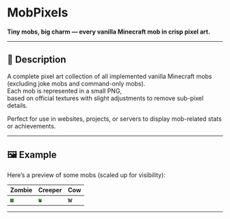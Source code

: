 # MobPixels

**Tiny mobs, big charm — every vanilla Minecraft mob in crisp pixel art.**

---

## 📜 Description
A complete pixel art collection of all implemented vanilla Minecraft mobs  
(excluding joke mobs and command-only mobs).  
Each mob is represented in a small PNG,  
based on official textures with slight adjustments to remove sub-pixel details.

Perfect for use in websites, projects, or servers to display mob-related stats or achievements.

---

## 🖼 Example
Here’s a preview of some mobs (scaled up for visibility):

| Zombie | Creeper | Cow |
|--------|---------|-----|
| ![Zombie](mob_assets/minecraft_zombie.png) | ![Creeper](mob_assets/minecraft_creeper.png) | ![Cow](mob_assets/minecraft_cow.png) |

---

